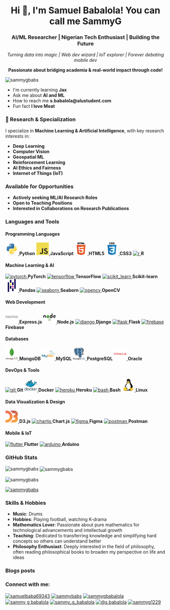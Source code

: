 <h1 align="center">Hi 👋, I'm Samuel Babalola! You can call me SammyG</h1>
<h3 align="center"><strong>AI/ML Researcher</strong> | <strong>Nigerian Tech Enthusiast</strong> | <strong>Building the Future</strong></h3>

<p align="center">
  <em>Turning data into magic | Web dev wizard | IoT explorer | Forever debating mobile dev</em>
</p>

<p align="center">
  <strong>Passionate about bridging academia & real-world impact through code!</strong>
</p>

<p align="left"> <img src="https://komarev.com/ghpvc/?username=sammygbabs&label=Profile%20views&color=0e75b6&style=flat" alt="sammygbabs" /> </p>

<ul align="left">
<li>I'm currently learning <strong>Jax</strong></li>
<li>Ask me about <strong>AI and ML</strong></li>
<li>How to reach me <strong>s.babalola@alustudent.com</strong></li>
<li>Fun fact <strong>I love Meat</strong></li>
</ul>

<h3 align="left">🔬 Research & Specialization</h3>
<p align="left">
I specialize in <strong>Machine Learning & Artificial Intelligence</strong>, with key research interests in:
</p>

<ul align="left">
<li><strong>Deep Learning</strong></li>
<li><strong>Computer Vision</strong></li>
<li><strong>Geospatial ML</strong></li>
<li><strong>Reinforcement Learning</strong></li>
<li><strong>AI Ethics and Fairness</strong></li>
<li><strong>Internet of Things (IoT)</strong></li>
</ul>

<h3 align="left">Available for Opportunities</h3>
<ul align="left">
<li><strong>Actively seeking ML/AI Research Roles</strong></li>
<li><strong>Open to Teaching Positions</strong></li>
<li><strong>Interested in Collaborations on Research Publications</strong></li>
</ul>

<h3 align="left">Languages and Tools</h3>

<h4 align="left">Programming Languages</h4>
<p align="left">
<a href="https://www.python.org" target="_blank" rel="noreferrer"> <img src="https://raw.githubusercontent.com/devicons/devicon/master/icons/python/python-original.svg" alt="python" width="40" height="40"/> </a> <strong>Python</strong>
<a href="https://developer.mozilla.org/en-US/docs/Web/JavaScript" target="_blank" rel="noreferrer"> <img src="https://raw.githubusercontent.com/devicons/devicon/master/icons/javascript/javascript-original.svg" alt="javascript" width="40" height="40"/> </a> <strong>JavaScript</strong>
<a href="https://www.w3.org/html/" target="_blank" rel="noreferrer"> <img src="https://raw.githubusercontent.com/devicons/devicon/master/icons/html5/html5-original-wordmark.svg" alt="html5" width="40" height="40"/> </a> <strong>HTML5</strong>
<a href="https://www.w3schools.com/css/" target="_blank" rel="noreferrer"> <img src="https://raw.githubusercontent.com/devicons/devicon/master/icons/css3/css3-original-wordmark.svg" alt="css3" width="40" height="40"/> </a> <strong>CSS3</strong>
<a href="https://www.r-project.org/" target="_blank" rel="noreferrer"> <img src="https://www.vectorlogo.zone/logos/r-project/r-project-icon.svg" alt="r" width="40" height="40"/> </a> <strong>R</strong>
</p>

<h4 align="left">Machine Learning & AI</h4>
<p align="left">
<a href="https://pytorch.org/" target="_blank" rel="noreferrer"> <img src="https://www.vectorlogo.zone/logos/pytorch/pytorch-icon.svg" alt="pytorch" width="40" height="40"/> </a> <strong>PyTorch</strong>
<a href="https://www.tensorflow.org" target="_blank" rel="noreferrer"> <img src="https://www.vectorlogo.zone/logos/tensorflow/tensorflow-icon.svg" alt="tensorflow" width="40" height="40"/> </a> <strong>TensorFlow</strong>
<a href="https://scikit-learn.org/" target="_blank" rel="noreferrer"> <img src="https://upload.wikimedia.org/wikipedia/commons/0/05/Scikit_learn_logo_small.svg" alt="scikit_learn" width="40" height="40"/> </a> <strong>Scikit-learn</strong>
<a href="https://pandas.pydata.org/" target="_blank" rel="noreferrer"> <img src="https://raw.githubusercontent.com/devicons/devicon/2ae2a900d2f041da66e950e4d48052658d850630/icons/pandas/pandas-original.svg" alt="pandas" width="40" height="40"/> </a> <strong>Pandas</strong>
<a href="https://seaborn.pydata.org/" target="_blank" rel="noreferrer"> <img src="https://seaborn.pydata.org/_images/logo-mark-lightbg.svg" alt="seaborn" width="40" height="40"/> </a> <strong>Seaborn</strong>
<a href="https://opencv.org/" target="_blank" rel="noreferrer"> <img src="https://www.vectorlogo.zone/logos/opencv/opencv-icon.svg" alt="opencv" width="40" height="40"/> </a> <strong>OpenCV</strong>
</p>

<h4 align="left">Web Development</h4>
<p align="left">
<a href="https://expressjs.com" target="_blank" rel="noreferrer"> <img src="https://raw.githubusercontent.com/devicons/devicon/master/icons/express/express-original-wordmark.svg" alt="express" width="40" height="40"/> </a> <strong>Express.js</strong>
<a href="https://nodejs.org" target="_blank" rel="noreferrer"> <img src="https://raw.githubusercontent.com/devicons/devicon/master/icons/nodejs/nodejs-original-wordmark.svg" alt="nodejs" width="40" height="40"/> </a> <strong>Node.js</strong>
<a href="https://www.djangoproject.com/" target="_blank" rel="noreferrer"> <img src="https://cdn.worldvectorlogo.com/logos/django.svg" alt="django" width="40" height="40"/> </a> <strong>Django</strong>
<a href="https://flask.palletsprojects.com/" target="_blank" rel="noreferrer"> <img src="https://www.vectorlogo.zone/logos/pocoo_flask/pocoo_flask-icon.svg" alt="flask" width="40" height="40"/> </a> <strong>Flask</strong>
<a href="https://firebase.google.com/" target="_blank" rel="noreferrer"> <img src="https://www.vectorlogo.zone/logos/firebase/firebase-icon.svg" alt="firebase" width="40" height="40"/> </a> <strong>Firebase</strong>
</p>

<h4 align="left">Databases</h4>
<p align="left">
<a href="https://www.mongodb.com/" target="_blank" rel="noreferrer"> <img src="https://raw.githubusercontent.com/devicons/devicon/master/icons/mongodb/mongodb-original-wordmark.svg" alt="mongodb" width="40" height="40"/> </a> <strong>MongoDB</strong>
<a href="https://www.mysql.com/" target="_blank" rel="noreferrer"> <img src="https://raw.githubusercontent.com/devicons/devicon/master/icons/mysql/mysql-original-wordmark.svg" alt="mysql" width="40" height="40"/> </a> <strong>MySQL</strong>
<a href="https://www.postgresql.org" target="_blank" rel="noreferrer"> <img src="https://raw.githubusercontent.com/devicons/devicon/master/icons/postgresql/postgresql-original-wordmark.svg" alt="postgresql" width="40" height="40"/> </a> <strong>PostgreSQL</strong>
<a href="https://www.oracle.com/" target="_blank" rel="noreferrer"> <img src="https://raw.githubusercontent.com/devicons/devicon/master/icons/oracle/oracle-original.svg" alt="oracle" width="40" height="40"/> </a> <strong>Oracle</strong>
</p>

<h4 align="left">DevOps & Tools</h4>
<p align="left">
<a href="https://git-scm.com/" target="_blank" rel="noreferrer"> <img src="https://www.vectorlogo.zone/logos/git-scm/git-scm-icon.svg" alt="git" width="40" height="40"/> </a> <strong>Git</strong>
<a href="https://www.docker.com/" target="_blank" rel="noreferrer"> <img src="https://raw.githubusercontent.com/devicons/devicon/master/icons/docker/docker-original-wordmark.svg" alt="docker" width="40" height="40"/> </a> <strong>Docker</strong>
<a href="https://heroku.com" target="_blank" rel="noreferrer"> <img src="https://www.vectorlogo.zone/logos/heroku/heroku-icon.svg" alt="heroku" width="40" height="40"/> </a> <strong>Heroku</strong>
<a href="https://www.gnu.org/software/bash/" target="_blank" rel="noreferrer"> <img src="https://www.vectorlogo.zone/logos/gnu_bash/gnu_bash-icon.svg" alt="bash" width="40" height="40"/> </a> <strong>Bash</strong>
<a href="https://www.linux.org/" target="_blank" rel="noreferrer"> <img src="https://raw.githubusercontent.com/devicons/devicon/master/icons/linux/linux-original.svg" alt="linux" width="40" height="40"/> </a> <strong>Linux</strong>
</p>

<h4 align="left">Data Visualization & Design</h4>
<p align="left">
<a href="https://d3js.org/" target="_blank" rel="noreferrer"> <img src="https://raw.githubusercontent.com/devicons/devicon/master/icons/d3js/d3js-original.svg" alt="d3js" width="40" height="40"/> </a> <strong>D3.js</strong>
<a href="https://www.chartjs.org" target="_blank" rel="noreferrer"> <img src="https://www.chartjs.org/media/logo-title.svg" alt="chartjs" width="40" height="40"/> </a> <strong>Chart.js</strong>
<a href="https://www.figma.com/" target="_blank" rel="noreferrer"> <img src="https://www.vectorlogo.zone/logos/figma/figma-icon.svg" alt="figma" width="40" height="40"/> </a> <strong>Figma</strong>
<a href="https://postman.com" target="_blank" rel="noreferrer"> <img src="https://www.vectorlogo.zone/logos/getpostman/getpostman-icon.svg" alt="postman" width="40" height="40"/> </a> <strong>Postman</strong>
</p>

<h4 align="left">Mobile & IoT</h4>
<p align="left">
<a href="https://flutter.dev" target="_blank" rel="noreferrer"> <img src="https://www.vectorlogo.zone/logos/flutterio/flutterio-icon.svg" alt="flutter" width="40" height="40"/> </a> <strong>Flutter</strong>
<a href="https://www.arduino.cc/" target="_blank" rel="noreferrer"> <img src="https://cdn.worldvectorlogo.com/logos/arduino-1.svg" alt="arduino" width="40" height="40"/> </a> <strong>Arduino</strong>
</p>

<h3 align="left">GitHub Stats</h3>
<p><img align="left" src="https://github-readme-stats.vercel.app/api/top-langs?username=sammygbabs&show_icons=true&locale=en&layout=compact" alt="sammygbabs" /></p>

<p>&nbsp;<img align="center" src="https://github-readme-stats.vercel.app/api?username=sammygbabs&show_icons=true&locale=en" alt="sammygbabs" /></p>

<p><img align="center" src="https://github-readme-streak-stats.herokuapp.com/?user=sammygbabs&" alt="sammygbabs" /></p>

<p align="left"> <a href="https://github.com/ryo-ma/github-profile-trophy"><img src="https://github-profile-trophy.vercel.app/?username=sammygbabs" alt="sammygbabs" /></a> </p>

<h3 align="left">Skills & Hobbies</h3>
<ul align="left">
<li><strong>Music</strong>: Drums</li>
<li><strong>Hobbies</strong>: Playing football, watching K-drama</li>
<li><strong>Mathematics Lover</strong>: Passionate about pure mathematics for technological advancements and intellectual growth</li>
<li><strong>Teaching</strong>: Dedicated to transferring knowledge and simplifying hard concepts so others can understand better</li>
<li><strong>Philosophy Enthusiast</strong>: Deeply interested in the field of philosophy, often reading philosophical books to broaden my perspective on life and ideas</li>
</ul>

### Blogs posts
<!-- BLOG-POST-LIST:START -->
<!-- BLOG-POST-LIST:END -->

<h3 align="left">Connect with me:</h3>
<p align="left">
<a href="https://twitter.com/samuelbaba69343" target="blank"><img align="center" src="https://raw.githubusercontent.com/rahuldkjain/github-profile-readme-generator/master/src/images/icons/Social/twitter.svg" alt="samuelbaba69343" height="30" width="40" /></a>
<a href="https://linkedin.com/in/sammybabs" target="blank"><img align="center" src="https://raw.githubusercontent.com/rahuldkjain/github-profile-readme-generator/master/src/images/icons/Social/linked-in-alt.svg" alt="sammybabs" height="30" width="40" /></a>
<a href="https://kaggle.com/sammygbabalola" target="blank"><img align="center" src="https://raw.githubusercontent.com/rahuldkjain/github-profile-readme-generator/master/src/images/icons/Social/kaggle.svg" alt="sammygbabalola" height="30" width="40" /></a>
<a href="https://fb.com/sammy g babalola" target="blank"><img align="center" src="https://raw.githubusercontent.com/rahuldkjain/github-profile-readme-generator/master/src/images/icons/Social/facebook.svg" alt="sammy g babalola" height="30" width="40" /></a>
<a href="https://instagram.com/sammy_g_babalola" target="blank"><img align="center" src="https://raw.githubusercontent.com/rahuldkjain/github-profile-readme-generator/master/src/images/icons/Social/instagram.svg" alt="sammy_g_babalola" height="30" width="40" /></a>
<a href="https://medium.com/@s.babalola" target="blank"><img align="center" src="https://raw.githubusercontent.com/rahuldkjain/github-profile-readme-generator/master/src/images/icons/Social/medium.svg" alt="@s.babalola" height="30" width="40" /></a>
<a href="https://discord.gg/sammyg1229" target="blank"><img align="center" src="https://raw.githubusercontent.com/rahuldkjain/github-profile-readme-generator/master/src/images/icons/Social/discord.svg" alt="sammyg1229" height="30" width="40" /></a>
</p>
